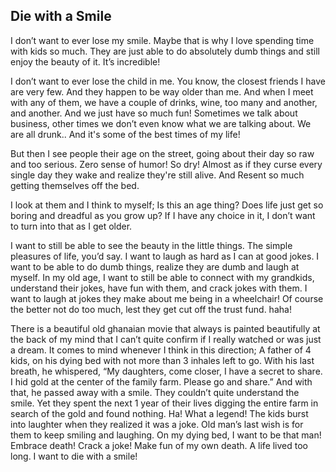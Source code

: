 ## Die with a Smile


I don’t want to ever lose my smile. Maybe that is why I love spending time with kids so much. They are just able to do absolutely dumb things and still enjoy the beauty of it. It’s incredible!

I don’t want to ever lose the child in me. You know, the closest friends I have are very few. And they happen to be way older than me. And when I meet with any of them, we have a couple of drinks, wine, too many and another, and another. And we just have so much fun! Sometimes we talk about business, other times we don’t even know what we are talking about. We are all drunk.. And it's some of the best times of my life! 

But then I see people their age on the street, going about their day so raw and too serious. Zero sense of humor! So dry! Almost as if they curse every single day they wake and realize they're still alive. And Resent so much getting themselves off the bed. 

I look at them and I think to myself; Is this an age thing? Does life just get so boring and dreadful as you grow up? If I have any choice in it, I don’t want to turn into that as I get older.

I want to still be able to see the beauty in the little things. The simple pleasures of life, you’d say. I want to laugh as hard as I can at good jokes. I want to be able to do dumb things, realize they are dumb and laugh at myself. In my old age, I want to still be able to connect with my grandkids, understand their jokes, have fun with them, and crack jokes with them.  I want to laugh at jokes they make about me being in a wheelchair! Of course the better not do too much, lest they get cut off the trust fund. haha!


There is a beautiful old ghanaian movie that always is painted beautifully at the back of my mind that I can’t quite confirm if I really watched or was just a dream. It comes to mind whenever I think in this direction; A father of 4 kids, on his dying bed with not more than 3 inhales left to go.  With his last breath, he whispered, “My daughters, come closer, I have a secret to share. I hid gold at the center of the family farm. Please go and share.” And with that, he passed away with a smile.  They couldn’t quite understand the smile. Yet they spent the next 1 year of their lives digging the entire farm in search of the gold and found nothing. Ha! What a legend!  The kids burst into laughter when they realized it was a joke. Old man’s last wish is for them to keep smiling and laughing. On my dying bed, I want to be that man! Embrace death! Crack a joke! Make fun of my own death. A life lived too long. I want to die with a smile!
